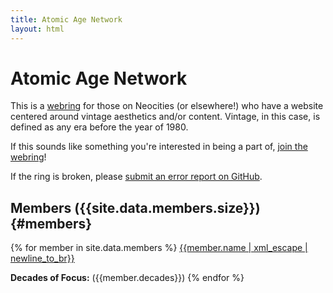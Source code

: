```yaml
---
title: Atomic Age Network
layout: html
---
```

# Atomic Age Network
This is a [webring](https://en.wikipedia.org/wiki/Webring) for those on Neocities (or elsewhere!) who have a website centered around vintage aesthetics and/or content. Vintage, in this case, is defined as any era before the year of 1980.

If this sounds like something you're interested in being a part of, [join the webring]({{'join'|relative_url}})!

If the ring is broken, please [submit an error report on GitHub](https://github.com/AstroWildcat/atomic-age-network/issues/new/).

## Members ({{site.data.members.size}}) {#members}
{% for member in site.data.members %}
<a href="{{member.url | xml_escape}}" markdown=0>{{member.name | xml_escape | newline_to_br}}</a> 

**Decades of Focus:** ({{member.decades}})
{% endfor %}
